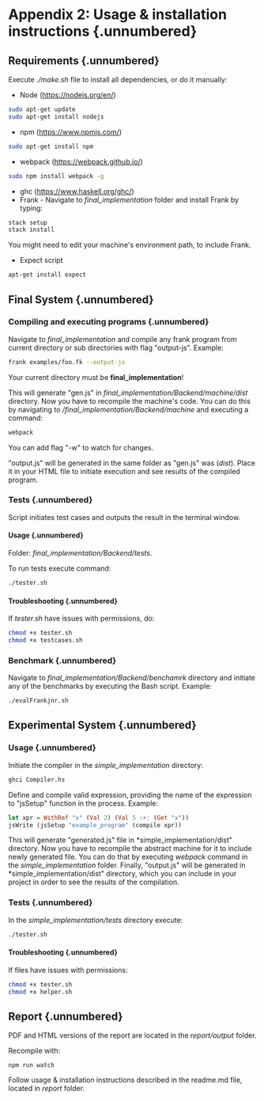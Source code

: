 # Appendix 2: Usage & installation instructions {.unnumbered}

## Requirements {.unnumbered}

Execute *./make.sh* file to install all dependencies, or do it manually: 

* Node (https://nodejs.org/en/)
```bash
sudo apt-get update
sudo apt-get install nodejs
```
* npm (https://www.npmjs.com/)
```bash
sudo apt-get install npm
```
* webpack (https://webpack.github.io/)
```bash
sudo npm install webpack -g
```
* ghc (https://www.haskell.org/ghc/)
* Frank -
  Navigate to *final_implementation* folder and install Frank by typing:
```bash
stack setup
stack install
```
  You might need to edit your machine's environment path, to include Frank. 
* Expect script
```bash 
apt-get install expect
```

## Final System {.unnumbered}

### Compiling and executing programs {.unnumbered}

Navigate to *final_implementation* and compile any frank program from current directory or sub
directories with flag "output-js". Example:

```bash
frank examples/foo.fk --output-js
```
Your current directory must be **final_implementation**!

This will generate "gen.js" in *final_implementation/Backend/machine/dist* directory. Now you have
to recompile the machine's code. You can do this by navigating to */final_implementation/Backend/machine*
and executing a command:

```bash
webpack
```

You can add flag "-w" to watch for changes.

"output.js" will be generated in the same folder as "gen.js" was (*dist*). Place it in your HTML
file to initiate execution and see results of the compiled program. 

### Tests {.unnumbered}

Script initiates test cases and outputs the result in the terminal window.

#### Usage {.unnumbered}

Folder: *final_implementation/Backend/tests*.

To run tests execute command: 

```bash
./tester.sh
```

#### Troubleshooting {.unnumbered}

If *tester.sh* have issues with permissions, do: 

```bash
chmod +x tester.sh
chmod +x testcases.sh
```

### Benchmark {.unnumbered}

Navigate to *final_implementation/Backend/benchamrk* directory and initiate any of the benchmarks by
executing the Bash script. Example:

```bash
./evalFrankjnr.sh
```

## Experimental System {.unnumbered}

### Usage {.unnumbered}

Initiate the compiler in the *simple_implementation* directory: 

```bash
ghci Compiler.hs
```

Define and compile valid expression, providing the name of the expression to "jsSetup" function in
the process. Example:

```haskell
let xpr = WithRef "x" (Val 2) (Val 5 :+: (Get "x"))
jsWrite (jsSetup "example_program" (compile xpr))
```

This will generate "generated.js" file in *simple_implementation/dist" directory. Now you have to 
recompile the abstract machine for it to include newly generated file. You can do that by executing
*webpack* command in the *simple_implementation* folder. Finally, "output.js" will be generated in
*simple_implementation/dist" directory, which you can include in your project in order to see the
results of the compilation.


### Tests {.unnumbered}

In the *simple_implementation/tests* directory execute:

```bash
./tester.sh
```

#### Troubleshooting {.unnumbered}

If files have issues with permissions: 

```bash
chmod +x tester.sh
chmod +x helper.sh
```

## Report {.unnumbered}

PDF and HTML versions of the report are located in the *report/output* folder.

Recompile with:

    npm run watch

Follow usage & installation instructions described in the readme.md file,
located in *report* folder.
